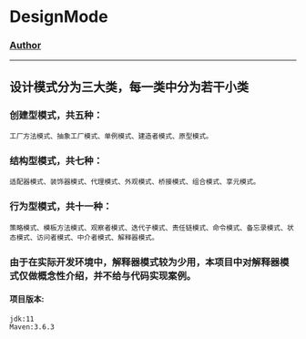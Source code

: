 # DesignMode
### [Author](https://www.wzxaugenstern.online/#/)

------
## 设计模式分为三大类，每一类中分为若干小类
### 创建型模式，共五种：
```
工厂方法模式、抽象工厂模式、单例模式、建造者模式、原型模式。
```
### 结构型模式，共七种：
```
适配器模式、装饰器模式、代理模式、外观模式、桥接模式、组合模式、享元模式。
```
### 行为型模式，共十一种：
```
策略模式、模板方法模式、观察者模式、迭代子模式、责任链模式、命令模式、备忘录模式、状态模式、访问者模式、中介者模式、解释器模式。
```

### 由于在实际开发环境中，解释器模式较为少用，本项目中对解释器模式仅做概念性介绍，并不给与代码实现案例。

#### 项目版本:
```
jdk:11
Maven:3.6.3
```